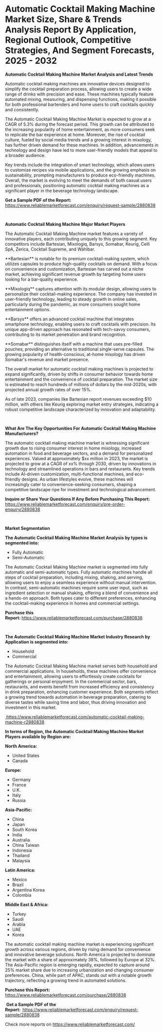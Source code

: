 <p><h1>Automatic Cocktail Making Machine Market Size, Share & Trends Analysis Report By Application, Regional Outlook, Competitive Strategies, And Segment Forecasts, 2025 - 2032</h1></p><p><strong>Automatic Cocktail Making Machine Market Analysis and Latest Trends</strong></p>
<p><p>Automatic cocktail making machines are innovative devices designed to simplify the cocktail preparation process, allowing users to create a wide range of drinks with precision and ease. These machines typically feature automated mixing, measuring, and dispensing functions, making it possible for both professional bartenders and home users to craft cocktails quickly and consistently.</p><p>The Automatic Cocktail Making Machine Market is expected to grow at a CAGR of 5.3% during the forecast period. This growth can be attributed to the increasing popularity of home entertainment, as more consumers seek to replicate the bar experience at home. Moreover, the rise of cocktail culture, fueled by social media trends and a growing interest in mixology, has further driven demand for these machines. In addition, advancements in technology and design have led to more user-friendly models that appeal to a broader audience. </p><p>Key trends include the integration of smart technology, which allows users to customize recipes via mobile applications, and the growing emphasis on sustainability, prompting manufacturers to produce eco-friendly machines. Overall, the market is evolving to meet the demands of both casual users and professionals, positioning automatic cocktail making machines as a significant player in the beverage technology landscape.</p></p>
<p><strong>Get a Sample PDF of the Report:&nbsp;</strong> <a href="https://www.reliablemarketforecast.com/enquiry/request-sample/2880838?utm_campaign=2293&utm_medium=2&utm_source=Github&utm_content=ia&utm_term=12032025&utm_id=automatic-cocktail-making-machine">https://www.reliablemarketforecast.com/enquiry/request-sample/2880838</a></p>
<p>&nbsp;</p>
<p><strong>Automatic Cocktail Making Machine Major Market Players</strong></p>
<p><p>The Automatic Cocktail Making Machine market features a variety of innovative players, each contributing uniquely to this growing segment. Key competitors include Bartesian, Mixologiq, Barsys, Somabar, Keurig, Celli SpA, Zerica, Cocktail Supreme, and Wählbar.</p><p>**Bartesian** is notable for its premium cocktail-making system, which utilizes capsules to produce high-quality cocktails on demand. With a focus on convenience and customization, Bartesian has carved out a niche market, achieving significant revenue growth by targeting home users looking for a bar-quality experience.</p><p>**Mixologiq** captures attention with its modular design, allowing users to personalize their cocktail-making experience. The company has invested in user-friendly technology, leading to steady growth in online sales, particularly during the pandemic, as more consumers sought home entertainment options.</p><p>**Barsys** offers an advanced cocktail machine that integrates smartphone technology, enabling users to craft cocktails with precision. Its unique app-driven approach has resonated with tech-savvy consumers, contributing to its market penetration and brand recognition.</p><p>**Somabar** distinguishes itself with a machine that uses pre-filled pouches, providing an alternative to traditional single-serve capsules. The growing popularity of health-conscious, at-home mixology has driven Somabar's revenue and market presence.</p><p>The overall market for automatic cocktail making machines is projected to expand significantly, driven by shifts in consumer behavior towards home entertainment and the convenience of cocktail preparation. The market size is estimated to reach hundreds of millions of dollars by the mid-2020s, with projected annual growth rates of over 15%.</p><p>As of late 2023, companies like Bartesian report revenues exceeding $10 million, with others like Keurig exploring market entry strategies, indicating a robust competitive landscape characterized by innovation and adaptability.</p></p>
<p>&nbsp;</p>
<p><strong>What Are The Key Opportunities For Automatic Cocktail Making Machine Manufacturers?</strong></p>
<p><p>The automatic cocktail making machine market is witnessing significant growth due to rising consumer interest in home mixology, increased automation in food and beverage sectors, and a demand for personalized experiences. Valued at approximately $xx million in 2023, the market is projected to grow at a CAGR of xx% through 2030, driven by innovations in technology and streamlined operations in bars and restaurants. Key trends include AI-driven customization, multi-functional machines, and eco-friendly designs. As urban lifestyles evolve, these machines will increasingly cater to convenience-seeking consumers, shaping a competitive landscape ripe for investment and technological advancement.</p></p>
<p><strong>Inquire or Share Your Questions If Any Before Purchasing This Report:</strong> <a href="https://www.reliablemarketforecast.com/enquiry/pre-order-enquiry/2880838?utm_campaign=2293&utm_medium=2&utm_source=Github&utm_content=ia&utm_term=12032025&utm_id=automatic-cocktail-making-machine">https://www.reliablemarketforecast.com/enquiry/pre-order-enquiry/2880838</a></p>
<p>&nbsp;</p>
<p><strong>Market Segmentation</strong></p>
<p><strong>The Automatic Cocktail Making Machine Market Analysis by types is segmented into:</strong></p>
<p><ul><li>Fully Automatic</li><li>Semi-Automatic</li></ul></p>
<p><p>The Automatic Cocktail Making Machine market is segmented into fully automatic and semi-automatic types. Fully automatic machines handle all steps of cocktail preparation, including mixing, shaking, and serving, allowing users to enjoy a seamless experience without manual intervention. In contrast, semi-automatic machines require some user input, such as ingredient selection or manual shaking, offering a blend of convenience and a hands-on approach. Both types cater to different preferences, enhancing the cocktail-making experience in homes and commercial settings.</p></p>
<p><strong>Purchase this Report:&nbsp;</strong><a href="https://www.reliablemarketforecast.com/purchase/2880838?utm_campaign=2293&utm_medium=2&utm_source=Github&utm_content=ia&utm_term=12032025&utm_id=automatic-cocktail-making-machine">https://www.reliablemarketforecast.com/purchase/2880838</a></p>
<p>&nbsp;</p>
<p><strong>The Automatic Cocktail Making Machine Market Industry Research by Application is segmented into:</strong></p>
<p><ul><li>Household</li><li>Commercial</li></ul></p>
<p><p>The Automatic Cocktail Making Machine market serves both household and commercial applications. In households, these machines offer convenience and entertainment, allowing users to effortlessly create cocktails for gatherings or personal enjoyment. In the commercial sector, bars, restaurants, and events benefit from increased efficiency and consistency in drink preparation, enhancing customer experience. Both segments reflect a growing trend towards automation in beverage preparation, catering to diverse tastes while saving time and labor, thus driving innovation and investment in this market.</p></p>
<p><a href="https://www.reliablemarketforecast.com/automatic-cocktail-making-machine-r2880838?utm_campaign=2293&utm_medium=2&utm_source=Github&utm_content=ia&utm_term=12032025&utm_id=automatic-cocktail-making-machine">&nbsp;https://www.reliablemarketforecast.com/automatic-cocktail-making-machine-r2880838</a></p>
<p><strong>In terms of Region, the Automatic Cocktail Making Machine Market Players available by Region are:</strong></p>
<p>
    <p> <strong> North America: </strong>
        <ul>
            <li>United States</li>
            <li>Canada</li>
        </ul>
        </p> 
    <p> <strong> Europe: </strong>
        <ul>
            <li>Germany</li>
            <li>France</li>
            <li>U.K.</li>
            <li>Italy</li>
            <li>Russia</li>
        </ul>
        </p> 
    <p> <strong> Asia-Pacific: </strong>
        <ul>
            <li>China</li>
            <li>Japan</li>
            <li>South Korea</li>
            <li>India</li>
            <li>Australia</li>
            <li>China Taiwan</li>
            <li>Indonesia</li>
            <li>Thailand</li>
            <li>Malaysia</li>
        </ul>
        </p> 
    <p> <strong> Latin America: </strong>
        <ul>
            <li>Mexico</li>
            <li>Brazil</li>
            <li>Argentina Korea</li>
            <li>Colombia</li>
        </ul>
        </p> 
    <p> <strong> Middle East & Africa: </strong>
        <ul>
            <li>Turkey</li>
            <li>Saudi</li>
            <li>Arabia</li>
            <li>UAE</li>
            <li>Korea</li>
        </ul>
    </p>
    </p>
<p><p>The automatic cocktail making machine market is experiencing significant growth across various regions, driven by rising demand for convenience and innovative beverage solutions. North America is projected to dominate the market with a share of approximately 38%, followed by Europe at 32%. The Asia-Pacific region is emerging rapidly, expected to capture around 25% market share due to increasing urbanization and changing consumer preferences. China, while part of APAC, stands out with a notable growth trajectory, reflecting a growing trend in automated solutions.</p></p>
<p><strong>Purchase this Report: </strong><a href="https://www.reliablemarketforecast.com/purchase/2880838?utm_campaign=2293&utm_medium=2&utm_source=Github&utm_content=ia&utm_term=12032025&utm_id=automatic-cocktail-making-machine">https://www.reliablemarketforecast.com/purchase/2880838</a></p>
<p>&nbsp;<strong>Get a Sample PDF of the Report:&nbsp;&nbsp;</strong><a href="https://www.reliablemarketforecast.com/enquiry/request-sample/2880838?utm_campaign=2293&utm_medium=2&utm_source=Github&utm_content=ia&utm_term=12032025&utm_id=automatic-cocktail-making-machine">https://www.reliablemarketforecast.com/enquiry/request-sample/2880838</a></p>
<p><strong></strong></p>
<p>Check more reports on <a href="https://www.reliablemarketforecast.com/?utm_campaign=2293&utm_medium=2&utm_source=Github&utm_content=ia&utm_term=12032025&utm_id=automatic-cocktail-making-machine">https://www.reliablemarketforecast.com/</a></p>